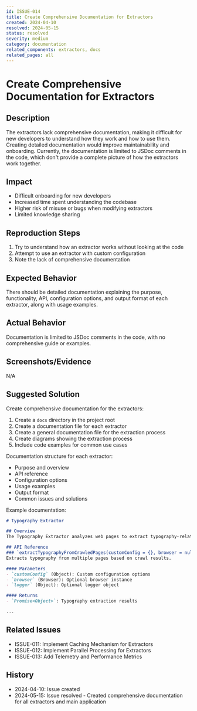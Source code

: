 ```yaml
---
id: ISSUE-014
title: Create Comprehensive Documentation for Extractors
created: 2024-04-10
resolved: 2024-05-15
status: resolved
severity: medium
category: documentation
related_components: extractors, docs
related_pages: all
---
```


# Create Comprehensive Documentation for Extractors

## Description
The extractors lack comprehensive documentation, making it difficult for new developers to understand how they work and how to use them. Creating detailed documentation would improve maintainability and onboarding. Currently, the documentation is limited to JSDoc comments in the code, which don't provide a complete picture of how the extractors work together.

## Impact
- Difficult onboarding for new developers
- Increased time spent understanding the codebase
- Higher risk of misuse or bugs when modifying extractors
- Limited knowledge sharing

## Reproduction Steps
1. Try to understand how an extractor works without looking at the code
2. Attempt to use an extractor with custom configuration
3. Note the lack of comprehensive documentation

## Expected Behavior
There should be detailed documentation explaining the purpose, functionality, API, configuration options, and output format of each extractor, along with usage examples.

## Actual Behavior
Documentation is limited to JSDoc comments in the code, with no comprehensive guide or examples.

## Screenshots/Evidence
N/A

## Suggested Solution
Create comprehensive documentation for the extractors:

1. Create a `docs` directory in the project root
2. Create a documentation file for each extractor
3. Create a general documentation file for the extraction process
4. Create diagrams showing the extraction process
5. Include code examples for common use cases

Documentation structure for each extractor:
- Purpose and overview
- API reference
- Configuration options
- Usage examples
- Output format
- Common issues and solutions

Example documentation:
```markdown
# Typography Extractor

## Overview
The Typography Extractor analyzes web pages to extract typography-related styles, including font families, sizes, weights, line heights, and letter spacing.

## API Reference
### `extractTypographyFromCrawledPages(customConfig = {}, browser = null, logger = console)`
Extracts typography from multiple pages based on crawl results.

#### Parameters
- `customConfig` (Object): Custom configuration options
- `browser` (Browser): Optional browser instance
- `logger` (Object): Optional logger object

#### Returns
- `Promise<Object>`: Typography extraction results

...
```

## Related Issues
- ISSUE-011: Implement Caching Mechanism for Extractors
- ISSUE-012: Implement Parallel Processing for Extractors
- ISSUE-013: Add Telemetry and Performance Metrics

## History
- 2024-04-10: Issue created
- 2024-05-15: Issue resolved - Created comprehensive documentation for all extractors and main application
